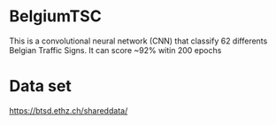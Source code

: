 # BelgiumTSC
This is a convolutional neural network (CNN) that classify 62 differents Belgian Traffic Signs. It can score ~92% witin 200 epochs

# Data set
https://btsd.ethz.ch/shareddata/
